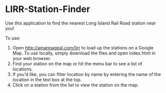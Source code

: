 # LIRR-Station-Finder

Use this application to find the nearest Long Island Rail Road station near you!

To use:

1. Open http://amannagpal.com/lirr to load up the stations on a Google Map. To use locally, simply download the files and open index.html in your web browser.
2. Find your station on the map or hit the menu bar to see a list of locations.
3. If you'd like, you can filter location by name by entering the name of the location in the text box at the top.
4. Click on a station from the list to view the station on the map.
